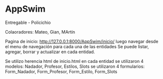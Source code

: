 # AppSwim
Entregable - Policichio

Colaoradores: Mateo, Gian, MArtín

Pagina de inicio: 
http://127.0.0.1:8000/AppSwim/inicio/
luego navegar desde el menu de navegación para cada una de las entidades
Se puede listar, agregar, borrar y actualizar en cada entidad.

Se utilizo herencia html de inicio.html en cada entidad
se utilizaron 4 modelos: Nadador, Profesor, Estilos, Slots
se utilizaron 4 formularios: Form_Nadador, Form_Profesor, Form_Estilo, Form_Slots
